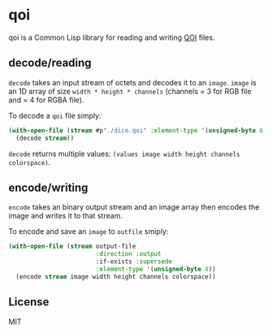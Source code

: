 # qoi

qoi is a Common Lisp library for reading and writing [QOI](https://qoiformat.org/) files.

## decode/reading

`decode` takes an input stream of octets and decodes it to an `image`. `image` is an 1D array of size `width * height * channels` (channels = 3 for RGB file and = 4 for RGBA file).

To decode a `qoi` file simply:
```lisp
(with-open-file (stream #p"./dice.qoi" :element-type '(unsigned-byte 8))
  (decode stream))
```

`decode` returns multiple values: `(values image width height channels colorspace)`.

## encode/writing

`encode` takes an binary output stream and an image array then encodes the image and writes it to that stream.

To encode and save an `image` to `outfile` smiply:
```lisp
(with-open-file (stream output-file
                        :direction :output
                        :if-exists :supersede
                        :element-type '(unsigned-byte 8))
  (encode stream image width height channels colorspace))
```

## License

MIT
